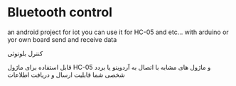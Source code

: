 # Bluetooth control
an android project for iot
you can use it for HC-05 and etc... with arduino or yor own board
send and receive data


کنترل بلوتوثی

قابل استفاده برای ماژول HC-05 و ماژول های مشابه با اتصال به آردوینو یا بردد شخصی شما
قابلیت ارسال و دریافت اطلاعات

